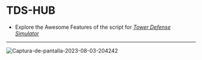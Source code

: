 # TDS-HUB

+ Explore the Awesome Features of the script for [*Tower Defense Simulator*](https://www.roblox.com/games/3260590327/Tower-Defense-Simulator "Heading link") 
<hr>
<img src="https://i.ibb.co/ZJJgdck/Captura-de-pantalla-2023-08-03-204242.png" alt="Captura-de-pantalla-2023-08-03-204242" border="0">
